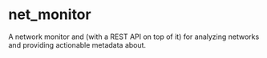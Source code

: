 # net_monitor

A network monitor and (with a REST API on top of it) for analyzing networks and providing actionable metadata about.
